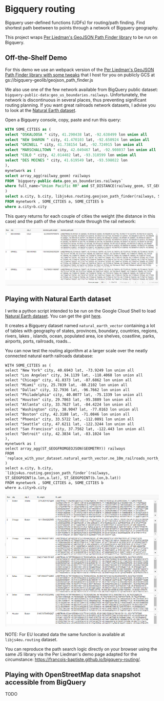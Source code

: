 # Bigquery routing
Bigquery user-defined functions (UDFs) for routing/path finding.
Find shortest path beetween to points through a network of Bigquery geography.

This project wraps [Per Liedman's GeoJSON Path Finder library](https://github.com/perliedman/geojson-path-finder/) to be run on Bigquery.

## Off-the-Shelf Demo
For this demo we use an webpack version of the [Per Liedman's GeoJSON Path Finder library with some tweaks](https://github.com/francois-baptiste/geojson-path-finder/blob/webpack/geojson_path_finder.js) that I host for you on publicly GCS at gs://bigquery-geolib/geojson_path_finder.js

We also use one of the few network available from BigQuery public dataset: `bigquery-public-data:geo_us_boundaries.railways`. Unfortunately, the network is discontinuous in several places, thus preventing significant routing planning. If you want great railroads network datasets, I advise you to look at the [Natural Earth dataset](#playing-with-natural-earth-dataset).

Open a Bigquery console, copy, paste and run this query:
```sql
WITH SOME_CITIES as (
select "OSKALOOSA " city, 41.290438 lat, -92.638499 lon union all 
select "NEW SHARON " city, 41.470103 lat, -92.650924 lon union all
select "GRINELL " city, 41.738154 lat, -92.724915 lon union all
select "MARSCHALLTOWN " city, 42.049467 lat, -92.908037 lon union all
select "COLO " city, 42.014482 lat, -93.318599 lon union all
select "DES MOINES " city, 41.619549 lat, -93.598022 lon
),
mynetwork as (
select array_agg(railway_geom) railways
FROM `bigquery-public-data.geo_us_boundaries.railways`
where full_name="Union Pacific RR" and ST_DISTANCE(railway_geom, ST_GEOGPOINT(-93,42)) <100000
)
select a.city, b.city, libjs4us.routing.geojson_path_finder(railways, ST_GEOGPOINT(a.lon,a.lat), ST_GEOGPOINT(b.lon,b.lat)) shortest_path
FROM mynetwork , SOME_CITIES a, SOME_CITIES b
where a.city>b.city
```
This query returns for each couple of cities the weight (the distance in this case) and the path of the shortest route through the rail network:

![demo](./img/demo.png)


## Playing with Natural Earth dataset
I write a python script intended to be run on the Google Cloud Shell to load [Natural Earth dataset](https://www.naturalearthdata.com/).
You can get the gist [here](https://gist.github.com/francois-baptiste/bd6694dbcab836aa1e1bb96815a13a8d).


It creates a Bigquery dataset named `natural_earth_vector` containing a lot of tables with geography of states, provinces, boundary, countries, regions, rivers, lakes , islands, ocean, populated area, ice shelves, coastline, parks, airports, ports, railroads, roads...

You can now test the routing algorithm at a larger scale over the neatly connected natural earth railroads database:

```
WITH SOME_CITIES as (
select "New York" city, 40.6943 lat, -73.9249 lon union all
select "Los Angeles" city, 34.1139 lat, -118.4068 lon union all
select "Chicago" city, 41.8373 lat, -87.6862 lon union all
select "Miami" city, 25.7839 lat, -80.2102 lon union all
select "Dallas" city, 32.7936 lat, -96.7662 lon union all
select "Philadelphia" city, 40.0077 lat, -75.1339 lon union all
select "Houston" city, 29.7863 lat, -95.3889 lon union all
select "Atlanta" city, 33.7627 lat, -84.4224 lon union all
select "Washington" city, 38.9047 lat, -77.0163 lon union all
select "Boston" city, 42.3188 lat, -71.0846 lon union all
select "Phoenix" city, 33.5722 lat, -112.0891 lon union all
select "Seattle" city, 47.6211 lat, -122.3244 lon union all
select "San Francisco" city, 37.7562 lat, -122.443 lon union all
select "Detroit" city, 42.3834 lat, -83.1024 lon 
),
mynetwork as (
select array_agg(ST_GEOGFROMGEOJSON(GEOMETRY)) railways
FROM `replace_with_your_dataset.natural_earth_vector.ne_10m_railroads_north_america`
)
select a.city, b.city, `libjs4us.routing.geojson_path_finder`(railways, ST_GEOGPOINT(a.lon,a.lat), ST_GEOGPOINT(b.lon,b.lat))
FROM mynetwork , SOME_CITIES a, SOME_CITIES b
where a.city>b.city
```
![demo](./img/demo2.png)


NOTE: For EU located data the same function is available at `libjs4eu.routing` dataset.


You can reproduce the path search logic directly on your browser using the same JS library via the Per Liedman's demo page adapted for the circumstance:
https://francois-baptiste.github.io/bigquery-routing/.

## Playing with OpenStreetMap data snapshot accessible from BigQuery

TODO

